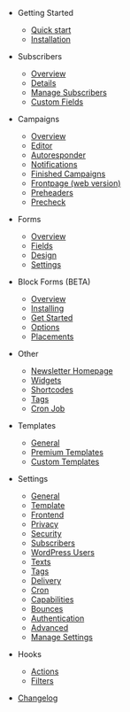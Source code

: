 -   Getting Started

    -   [Quick start](quickstart.md)
    -   [Installation](install.md)

-   Subscribers

    -   [Overview](subscribers-overview.md)
    -   [Details](subscriber-details.md)
    -   [Manage Subscribers](subscribers-manage.md)
    -   [Custom Fields](custom-fields.md)

-   Campaigns

    -   [Overview](campaign-overview.md)
    -   [Editor](editor.md)
    -   [Autoresponder](autoresponder.md)
    -   [Notifications](notifications.md)
    -   [Finished Campaigns](finished-campaigns.md)
    -   [Frontpage (web version)](frontpage.md)
    -   [Preheaders](preheaders.md)
    -   [Precheck](precheck.md)

-   Forms

    -   [Overview](forms-overview.md)
    -   [Fields](form-fields.md)
    -   [Design](form-design.md)
    -   [Settings](form-settings.md)

-   Block Forms (BETA)

    -   [Overview](block-forms-overview.md)
    -   [Installing](block-forms-install.md)
    -   [Get Started](block-forms-get-started.md)
    -   [Options](block-forms-options.md)
    -   [Placements](block-forms-placements.md)

-   Other

    -   [Newsletter Homepage](newsletter-homepage.md)
    -   [Widgets](widgets.md)
    -   [Shortcodes](shortcodes.md)
    -   [Tags](tags.md)
    -   [Cron Job](cronjob.md)

-   Templates

    -   [General](templates.md)
    -   [Premium Templates](templates-premium.md)
    -   [Custom Templates](templates-custom.md)

-   Settings

    -   [General](settings-general.md)
    -   [Template](settings-template.md)
    -   [Frontend](settings-frontend.md)
    -   [Privacy](settings-privacy.md)
    -   [Security](settings-security.md)
    -   [Subscribers](settings-subscribers.md)
    -   [WordPress Users](settings-wordpress-users.md)
    -   [Texts](settings-texts.md)
    -   [Tags](settings-tags.md)
    -   [Delivery](settings-delivery.md)
    -   [Cron](settings-cron.md)
    -   [Capabilities](settings-capabilities.md)
    -   [Bounces](settings-bounces.md)
    -   [Authentication](settings-authentication.md)
    -   [Advanced](settings-advanced.md)
    -   [Manage Settings](settings-manage-settings.md)

-   Hooks

    -   [Actions](actions.md)
    -   [Filters](filters.md)

-   [Changelog](changelog)
